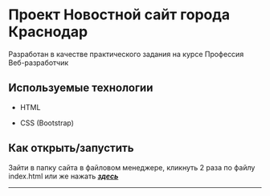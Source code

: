 # Проект **Новостной сайт города Краснодар**

Разработан в качестве практического задания на курсе Профессия Веб-разработчик

## Используемые технологии

- HTML

- CSS (Bootstrap)

## Как открыть/запустить

Зайти в папку сайта в файловом менеджере, кликнуть 2 раза по файлу index.html или же нажать **_[здесь](https://fdi619.github.io/task-5.11.1/)_**

---
